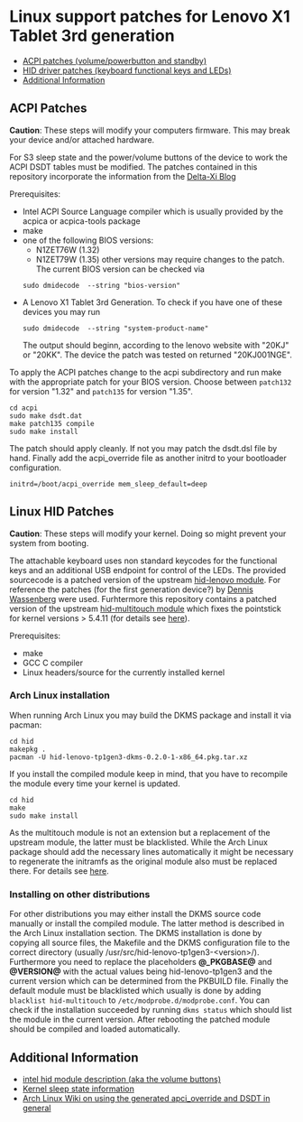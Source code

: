 # Linux support patches for Lenovo X1 Tablet 3rd generation

 - [ACPI patches (volume/powerbutton and standby)](#acpi-patches)
 - [HID driver patches (keyboard functional keys and LEDs)](#linux-hid-patches)
 - [Additional Information](#additional-information)

## ACPI Patches

**Caution**: These steps will modify your computers firmware. This may break your device and/or attached hardware.

For S3 sleep state and the power/volume buttons of the device to work the ACPI DSDT tables must be modified. The patches contained in this repository
incorporate the information from the [Delta-Xi Blog][dxi]

Prerequisites:
 - Intel ACPI Source Language compiler which is usually provided by the acpica or acpica-tools package
 - make
 - one of the following BIOS versions:
   - N1ZET76W (1.32)
   - N1ZET79W (1.35)
   other versions may require changes to the patch. The current BIOS version can be checked via
   ```
   sudo dmidecode  --string "bios-version"
   ```
 - A Lenovo X1 Tablet 3rd Generation. To check if you have one of these devices you may run
   ```
   sudo dmidecode  --string "system-product-name"
   ```
   The output should beginn, according to the lenovo website with "20KJ" or "20KK". The device the patch was tested on returned "20KJ001NGE".

To apply the ACPI patches change to the acpi subdirectory and run make with the appropriate patch for your BIOS version.
Choose between `patch132` for version "1.32" and `patch135` for version "1.35".

```{.sh}
cd acpi
sudo make dsdt.dat
make patch135 compile
sudo make install
```

The patch should apply cleanly. If not you may patch the dsdt.dsl file by hand.
Finally add the acpi_override file as another initrd to your bootloader configuration.

```
initrd=/boot/acpi_override mem_sleep_default=deep
```

## Linux HID Patches

**Caution**: These steps will modify your kernel. Doing so might prevent your system from booting.

The attachable keyboard uses non standard keycodes for the functional keys and an additional USB endpoint for control of the LEDs. The provided sourcecode is a patched version of the upstream [hid-lenovo module][hid-lenovo]. For reference the patches (for the first generation device?) by [Dennis Wassenberg][hid-lenovo-patches] were used. Furhtermore this
repository contains a patched version of the upstream [hid-multitouch module][hid-multitouch] which fixes the pointstick for kernel versions > 5.4.11 (for details see [here][poinstick-issue]).

Prerequisites:
 - make
 - GCC C compiler
 - Linux headers/source for the currently installed kernel

### Arch Linux installation
When running Arch Linux you may build the DKMS package and install it via pacman:

```{.sh}
cd hid
makepkg .
pacman -U hid-lenovo-tp1gen3-dkms-0.2.0-1-x86_64.pkg.tar.xz
```

If you install the compiled module keep in mind, that you have to recompile the module every time your kernel is updated.

```{.sh}
cd hid
make
sudo make install
```

As the multitouch module is not an extension but a replacement of the upstream module, the latter must be blacklisted. While the Arch Linux package should add the necessary lines
automatically it might be necessary to regenerate the initramfs as the original module also must be replaced there. For details see [here][aw-blacklisting].

### Installing on other distributions

For other distributions you may either install the DKMS source code manually or install the compiled module. The latter method is described in the Arch Linux installation section.
The DKMS installation is done by copying all source files, the Makefile and the DKMS configuration file to the correct directory (usually /usr/src/hid-lenovo-tp1gen3-&lt;version&gt;/). Furthermore you need to replace the placeholders **@_PKGBASE@** and **@VERSION@** with the actual values being hid-lenovo-tp1gen3 and the current version which can be determined from the PKBUILD file. Finally the default module must be blacklisted which usually is done by adding ```blacklist hid-multitouch``` to ```/etc/modprobe.d/modprobe.conf```.
You can check if the installation succeeded by running ```dkms status``` which should list the module in the current version. After rebooting the patched module should be compiled and
loaded automatically.

## Additional Information

 * [intel hid module description (aka the volume buttons) ](https://lkml.org/lkml/2018/6/28/636)
 * [Kernel sleep state information](https://www.kernel.org/doc/html/v4.15/admin-guide/pm/sleep-states.html)
 * [Arch Linux Wiki on using the generated apci_override and DSDT in general](https://wiki.archlinux.org/index.php/DSDT#Using_a_CPIO_archive)


[dxi]: https://delta-xi.net/blog/#056 "Delta-Xi Blog"
[hid-lenovo]: https://github.com/torvalds/linux/blob/9f7582d15f82e86b2041ab22327b7d769e061c1f/drivers/hid/hid-lenovo.c "Linux hid-lenovo module sourcecode"
[hid-multitouch]: https://github.com/torvalds/linux/blob/9f7582d15f82e86b2041ab22327b7d769e061c1f/drivers/hid/hid-multitouch.c "Linux hid-multitouch module sourcecode"
[hid-lenovo-patches]: https://www.spinics.net/linux/fedora/linux-sound/msg00626.html "hid-lenovo: Add support for X1 Tablet special keys and LED control"
[aw-blacklisting]: https://wiki.archlinux.org/index.php/Kernel_module#Blacklisting
[poinstick-issue]: https://github.com/Lunm0us/linux-tp1gen3/issues/2

